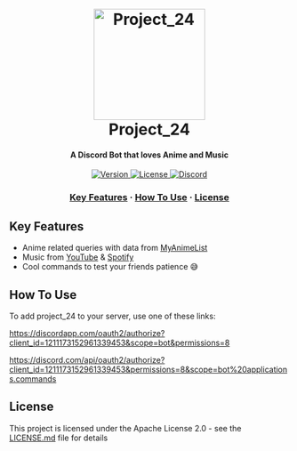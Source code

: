 <h1 align="center">
  <br>
  <img src="https://external-content.duckduckgo.com/iu/?u=https%3A%2F%2Fvignette.wikia.nocookie.net%2Fmyanimelist%2Fimages%2F3%2F30%2FAnime_logo.png%2Frevision%2Flatest%3Fcb%3D20130612215437&f=1&nofb=1" alt="Project_24" width="200">
  <br>
  Project_24
  <br>
</h1>

<h4 align="center">A Discord Bot that loves Anime and Music</h4>

<p align="center">
  <a href="https://github.com/IAmTheWalrus/project_24/releases">
    <img src="https://img.shields.io/badge/version-1.0-blue.svg?cacheSeconds=2592000"
         alt="Version">
  </a>
  <a href="https://github.com/IAmTheWalrus/project_24/blob/master/LICENSE">
    <img src="https://img.shields.io/badge/license-APACHE-blue.svg?cacheSeconds=2592000"
         alt="License">
  </a>
  <a href="https://discord.gg/6Ub3ax3jcA">
    <img src="https://img.shields.io/discord/436549117641693697.svg?logo=discord&colorB=7289DA"
         alt="Discord">
  </a>
</p>

<h3 align="center">
  <a href="#key-features">Key Features</a>
  <span> · </span>
  <a href="#how-to-use">How To Use</a>
  <span> · </span>
  <a href="#license">License</a>
</h3>

## Key Features

* Anime related queries with data from [MyAnimeList](https://myanimelist.net)
* Music from [YouTube](https://youtube.com) & [Spotify](https://spotify.com)
* Cool commands to test your friends patience 😅

## How To Use

To add project_24 to your server, use one of these links:

https://discordapp.com/oauth2/authorize?client_id=1211173152961339453&scope=bot&permissions=8

https://discord.com/api/oauth2/authorize?client_id=1211173152961339453&permissions=8&scope=bot%20applications.commands

## License

This project is licensed under the Apache License 2.0 - see the [LICENSE.md](LICENSE) file for details


